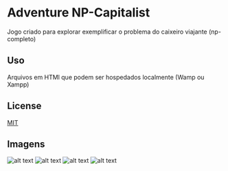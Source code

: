 # Adventure NP-Capitalist

Jogo criado para explorar exemplificar o problema do caixeiro viajante (np-completo)

## Uso

Arquivos em HTMl que podem ser hospedados localmente (Wamp ou Xampp)

## License
[MIT](https://choosealicense.com/licenses/mit/)

## Imagens

![alt text](https://github.com/marciofunes/adventurenp-capitalist.github.io/blob/master/screen1.png)
![alt text](https://github.com/marciofunes/adventurenp-capitalist.github.io/blob/master/screen2.png)
![alt text](https://github.com/marciofunes/adventurenp-capitalist.github.io/blob/master/screen3.png)
![alt text](https://github.com/marciofunes/adventurenp-capitalist.github.io/blob/master/screen4.png)
